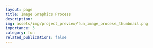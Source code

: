 ```yaml
---
layout: page
title: Image Graphics Process
description:
img: assets/img/project_preview/fun_image_process_thumbnail.png
importance: 3
category: fun
related_publications: false
---
```

